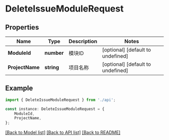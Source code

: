 # DeleteIssueModuleRequest


## Properties

Name | Type | Description | Notes
------------ | ------------- | ------------- | -------------
**ModuleId** | **number** | 模块ID | [optional] [default to undefined]
**ProjectName** | **string** | 项目名称 | [optional] [default to undefined]

## Example

```typescript
import { DeleteIssueModuleRequest } from './api';

const instance: DeleteIssueModuleRequest = {
    ModuleId,
    ProjectName,
};
```

[[Back to Model list]](../README.md#documentation-for-models) [[Back to API list]](../README.md#documentation-for-api-endpoints) [[Back to README]](../README.md)
